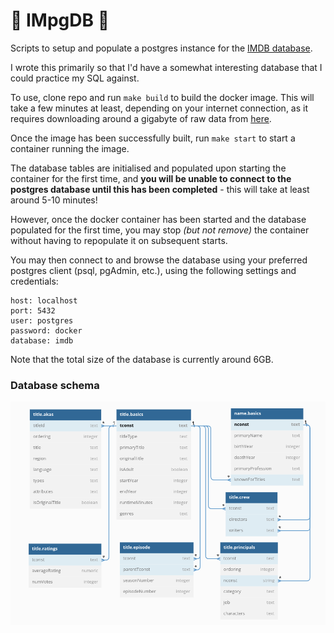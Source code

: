 # 🎥 IMpgDB 💽

Scripts to setup and populate a postgres instance for the [IMDB database](https://www.imdb.com/interfaces/).

I wrote this primarily so that I'd have a somewhat interesting database that I could practice my SQL against.

To use, clone repo and run `make build` to build the docker image. This will take a few minutes at least, depending on your internet connection, as it requires downloading around a gigabyte of raw data from [here](https://datasets.imdbws.com/).

Once the image has been successfully built, run `make start` to start a container running the image.

The database tables are initialised and populated upon starting the container for the first time, and **you will be unable to connect to the postgres database until this has been completed** - this will take at least around 5-10 minutes! 

However, once the docker container has been started and the database populated for the first time, you may stop *(but not remove)* the container without having to repopulate it on subsequent starts.  

You may then connect to and browse the database using your preferred postgres client (psql, pgAdmin, etc.), using the following settings and credentials:
```
host: localhost
port: 5432
user: postgres
password: docker
database: imdb
```

Note that the total size of the database is currently around 6GB.

### Database schema
![impgdb schema](resources/impgdb_schema.png)
